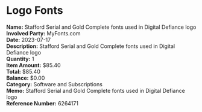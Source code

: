 # Logo Fonts

**Name:** Stafford Serial and Gold Complete fonts used in Digital Defiance logo  
**Involved Party:** MyFonts.com  
**Date:** 2023-07-17  
**Description:** Stafford Serial and Gold Complete fonts used in Digital Defiance logo  
**Quantity:** 1  
**Item Amount:** $85.40  
**Total:** $85.40  
**Balance:** $0.00  
**Category:** Software and Subscriptions  
**Memo:** Stafford Serial and Gold Complete fonts used in Digital Defiance logo  
**Reference Number:** 6264171  
